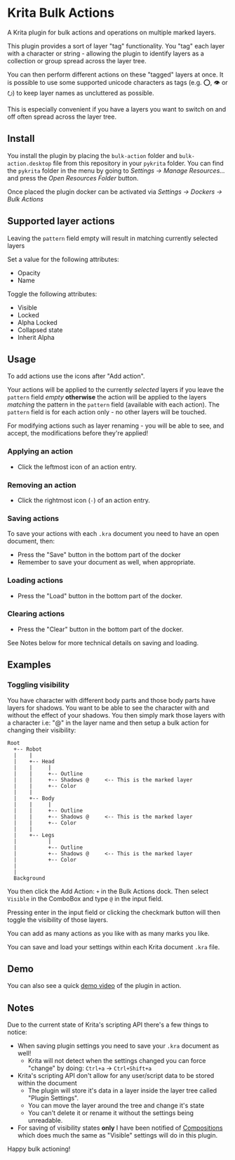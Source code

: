 # Krita Bulk Actions

A Krita plugin for bulk actions and operations on multiple marked layers.

This plugin provides a sort of layer "tag" functionality.
You "tag" each layer with a character or string - allowing the plugin to identify
layers as a collection or group spread across the layer tree.

You can then perform different actions on these "tagged" layers at once.
It is possible to use some supported unicode characters as tags (e.g. ⭕, 👁 or ⭮) to keep layer names as
uncluttered as possible.

This is especially convenient if you have a layers you want to switch on and off often spread across
the layer tree.

## Install
You install the plugin by placing the `bulk-action` folder and `bulk-action.desktop` file from this repository in your `pykrita` folder. You can find the `pykrita` folder in the menu by going to *Settings -> Manage Resources...* and press the *Open Resources Folder* button.

Once placed the plugin docker can be activated via *Settings -> Dockers -> Bulk Actions*

## Supported layer actions

Leaving the `pattern` field empty will result in matching currently selected layers

Set a value for the following attributes:

* Opacity
* Name

Toggle the following attributes:

* Visible
* Locked
* Alpha Locked
* Collapsed state
* Inherit Alpha

## Usage
To add actions use the icons after "Add action".

Your actions will be applied to the currently *selected* layers if you leave the `pattern` field *empty*
**otherwise** the action will be applied to the layers *matching* the pattern in the `pattern` field (available with each action).
The `pattern` field is for each action only - no other layers will be touched.

For modifying actions such as layer renaming - you will be able to see, and accept, the modifications before they're applied!

### Applying an action

* Click the leftmost icon of an action entry.

### Removing an action

* Click the rightmost icon (`-`) of an action entry.

### Saving actions
To save your actions with each `.kra` document you need to have an open document, then:

* Press the "Save" button in the bottom part of the docker
* Remember to save your document as well, when appropriate.

### Loading actions

* Press the "Load" button in the bottom part of the docker.

### Clearing actions

* Press the "Clear" button in the bottom part of the docker.

See Notes below for more technical details on saving and loading.


## Examples

### Toggling visibility
You have character with different body parts and those body parts have layers for shadows.
You want to be able to see the character with and without the effect of your shadows.
You then simply mark those layers with a character i.e: "@" in the layer name and then setup a
bulk action for changing their visibility:
```
Root
  +-- Robot
  |    |
  |    +-- Head
  |    |     |
  |    |     +-- Outline
  |    |     +-- Shadows @     <-- This is the marked layer
  |    |     +-- Color
  |    |
  |    +-- Body
  |    |     |
  |    |     +-- Outline
  |    |     +-- Shadows @     <-- This is the marked layer
  |    |     +-- Color
  |    |
  |    +-- Legs
  |          |
  |          +-- Outline
  |          +-- Shadows @     <-- This is the marked layer
  |          +-- Color
  |
  |
  Background
```

You then click the Add Action: `+` in the Bulk Actions dock.
Then select `Visible` in the ComboBox and type `@` in the input field.

Pressing enter in the input field or clicking the checkmark button will then toggle the visibility of those layers.

You can add as many actions as you like with as many marks you like.

You can save and load your settings within each Krita document `.kra` file.


## Demo
You can also see a quick [demo video](https://youtu.be/wTWlr6GYXBQ) of the plugin in action.

## Notes
Due to the current state of Krita's scripting API there's a few things to notice:

* When saving plugin settings you need to save your `.kra` document as well!
    * Krita will not detect when the settings changed you can force "change" by doing: `Ctrl+a` -> `Ctrl+Shift+a`
* Krita's scripting API don't allow for any user/script data to be stored within the document
    * The plugin will store it's data in a layer inside the layer tree called "Plugin Settings".
    * You can move the layer around the tree and change it's state
    * You can't delete it or rename it without the settings being unreadable.
* For saving of visibility states **only** I have been notified of [Compositions](https://docs.krita.org/en/reference_manual/dockers/compositions.html) which does much the same as "Visible" settings will do in this plugin.

Happy bulk actioning!
